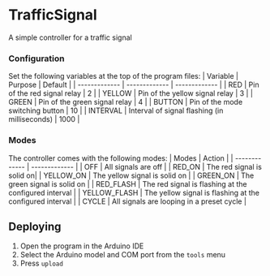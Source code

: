 # TrafficSignal
A simple controller for a traffic signal

### Configuration
Set the following variables at the top of the program files:
| Variable  | Purpose | Default |
| ------------- | ------------- | ------------- |
| RED  | Pin of the red signal relay  | 2 |
| YELLOW | Pin of the yellow signal relay | 3 |
| GREEN  | Pin of the green signal relay  | 4 |
| BUTTON  | Pin of the mode switching button  | 10 |
| INTERVAL  | Interval of signal flashing (in milliseconds)  | 1000 |

### Modes
The controller comes with the following modes:
| Modes  | Action |
| ------------- | ------------- |
| OFF  | All signals are off |
| RED_ON  | The red signal is solid on|
| YELLOW_ON | The yellow signal is solid on |
| GREEN_ON | The green signal is solid on |
| RED_FLASH | The red signal is flashing at the configured interval |
| YELLOW_FLASH | The yellow signal is flashing at the configured interval |
| CYCLE | All signals are looping in a preset cycle |

## Deploying
1. Open the program in the Arduino IDE
2. Select the Arduino model and COM port from the `tools` menu
3. Press `upload`
